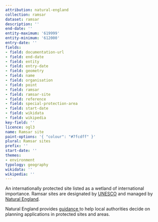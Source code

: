 ```yaml
---
attribution: natural-england
collection: ramsar
dataset: ramsar
description: ''
end-date: ''
entity-maximum: '619999'
entity-minimum: '612000'
entry-date: ''
fields:
- field: documentation-url
- field: end-date
- field: entity
- field: entry-date
- field: geometry
- field: name
- field: organisation
- field: point
- field: ramsar
- field: ramsar-site
- field: reference
- field: special-protection-area
- field: start-date
- field: wikidata
- field: wikipedia
key-field: ''
licence: ogl3
name: Ramsar site
paint-options: '{ "colour": "#7fcdff" }'
plural: Ramsar sites
prefix: ''
start-date: ''
themes:
- environment
typology: geography
wikidata: ''
wikipedia: ''
---
```


An internationally protected site listed as a wetland of international importance.
Ramsar sites are designated by [UNESCO](https://en.unesco.org/) and managed by [Natural England](https://www.gov.uk/government/organisations/natural-england).

Natural England provides [guidance ](https://www.gov.uk/guidance/protected-sites-and-areas-how-to-review-planning-applications) to help local authorities decide on planning applications in protected sites and areas.
